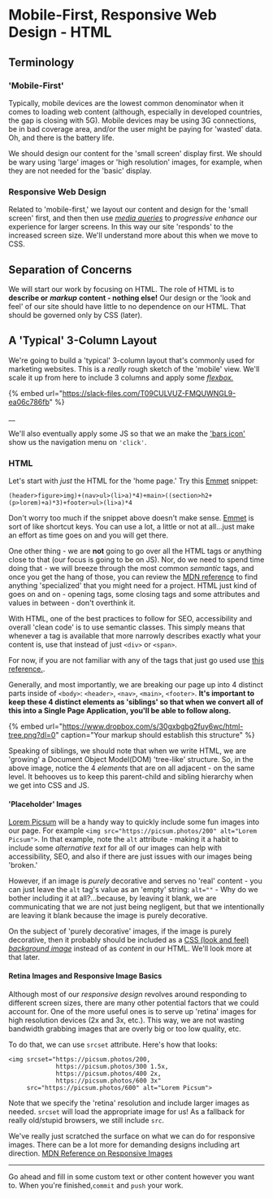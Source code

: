# Mobile-First, Responsive Web Design - HTML

## Terminology

### 'Mobile-First'

Typically, mobile devices are the lowest common denominator when it comes to loading web content \(although, especially in developed countries, the gap is closing with 5G\). Mobile devices may be using 3G connections, be in bad coverage area, and/or the user might be paying for 'wasted' data. Oh, and there is the battery life.

We should design our content for the 'small screen' display first. We should be wary using 'large' images or 'high resolution' images, for example, when they are not needed for the 'basic' display.

### Responsive Web Design

Related to 'mobile-first,' we layout our content and design for the 'small screen' first, and then then use [_media queries_](https://developer.mozilla.org/en-US/docs/Web/CSS/Media_Queries/Using_media_queries) to _progressive enhance_ our experience for larger screens. In this way our site 'responds' to the increased screen size. We'll understand more about this when we move to CSS.

## Separation of Concerns

We will start our work by focusing on HTML. The role of HTML is to **describe or** _**markup**_ **content - nothing else!** Our design or the 'look and feel' of our site should have little to no dependence on our HTML. That should be governed only by CSS \(later\).

## A 'Typical' 3-Column Layout

We're going to build a 'typical' 3-column layout that's commonly used for marketing websites. This is a _really_ rough sketch of the 'mobile' view. We'll scale it up from here to include 3 columns and apply some [_flexbox._](https://css-tricks.com/snippets/css/a-guide-to-flexbox/)

{% embed url="https://slack-files.com/T09CULVUZ-FMQUWNGL9-ea06c786fb" %}

\_\_

We'll also eventually apply some JS so that we an make the ['bars icon'](https://fontawesome.com/icons/bars) show us the navigation menu on `'click'`.

### HTML

Let's start with _just_ the HTML for the 'home page.' Try this [Emmet](https://github.com/savvy-coders/course-materials/tree/91252c2f9c251f67a0e6ef45e62a55cf4f7a7ec4/docs/emmet.io) snippet:

`(header>figure>img)+(nav>ul>(li>a)*4)+main>((section>h2+(p>lorem)+a)*3)+footer>ul>(li>a)*4`

Don't worry too much if the snippet above doesn't make sense. [Emmet](https://github.com/savvy-coders/course-materials/tree/91252c2f9c251f67a0e6ef45e62a55cf4f7a7ec4/docs/emmet.io) is sort of like shortcut keys. You can use a lot, a little or not at all...just make an effort as time goes on and you will get there.

One other thing - we are **not** going to go over all the HTML tags or anything close to that \(our focus is going to be on JS\). Nor, do we need to spend time doing that - we will breeze through the most common _semantic_ tags, and once you get the hang of those, you can review the [MDN reference](https://developer.mozilla.org/en-US/docs/Web/HTML/Reference) to find anything 'specialized' that you might need for a project. HTML just kind of goes on and on - opening tags, some closing tags and some attributes and values in between - don't overthink it.

With HTML, one of the best practices to follow for SEO, accessibility and overall 'clean code' is to use semantic classes. This simply means that whenever a tag is available that more narrowly describes exactly what your content is, use that instead of just `<div>` or `<span>`.

For now, if you are not familiar with any of the tags that just go used use [this reference.](https://developer.mozilla.org/en-US/docs/Web/HTML/Element).

Generally, and most importantly, we are breaking our page up into 4 distinct parts inside of `<body>`: `<header>`, `<nav>`, `<main>`, `<footer>`. **It's important to keep these 4 distinct elements as 'siblings' so that when we convert all of this into a Single Page Application, you'll be able to follow along.**

{% embed url="https://www.dropbox.com/s/30gxbgbg2fuy6wc/html-tree.png?dl=0" caption="Your markup should establish this structure" %}

Speaking of siblings, we should note that when we write HTML, we are 'growing' a Document Object Model\(DOM\) 'tree-like' structure. So, in the above image, notice the 4 _elements_ that are on all adjacent - on the same level. It behooves us to keep this parent-child and sibling hierarchy when we get into CSS and JS.

#### 'Placeholder' Images

[Lorem Picsum](https://picsum.photos/) will be a handy way to quickly include some fun images into our page. For example `<img src="https://picsum.photos/200" alt="Lorem Picsum">`. In that example, note the `alt` attribute - making it a habit to include some _alternative text_ for all of our images can help with accessibility, SEO, and also if there are just issues with our images being 'broken.'

However, if an image is _purely_ decorative and serves no 'real' content - you can just leave the `alt` tag's value as an 'empty' string: `alt=""` - Why do we bother including it at all?...because, by leaving it blank, we are communicating that we are not just being negligent, but that we intentionally are leaving it blank because the image is purely decorative.

On the subject of 'purely decorative' images, if the image is purely decorative, then it probably should be included as a [CSS \(look and feel\) _background image_](https://developer.mozilla.org/en-US/docs/Web/CSS/background-image) instead of as _content_ in our HTML. We'll look more at that later.

#### Retina Images and Responsive Image Basics

Although most of our _responsive design_ revolves around responding to different screen sizes, there are many other potential factors that we could account for. One of the more useful ones is to serve up 'retina' images for high resolution devices \(2x and 3x, etc.\). This way, we are not wasting bandwidth grabbing images that are overly big or too low quality, etc.

To do that, we can use `srcset` attribute. Here's how that looks:

```markup
<img srcset="https://picsum.photos/200,
             https://picsum.photos/300 1.5x,
             https://picsum.photos/400 2x,
             https://picsum.photos/600 3x"
     src="https://picsum.photos/600" alt="Lorem Picsum">
```

Note that we specify the 'retina' resolution and include larger images as needed. `srcset` will load the appropriate image for us! As a fallback for really old/stupid browsers, we still include `src`.

We've really just scratched the surface on what we can do for responsive images. There can be a lot more for demanding designs including art direction. [MDN Reference on Responsive Images](https://developer.mozilla.org/en-US/docs/Learn/HTML/Multimedia_and_embedding/Responsive_images)

---

Go ahead and fill in some custom text or other content however you want to. When you're finished,`commit` and `push` your work.
